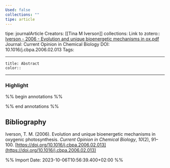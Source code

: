 ```yaml
---
Used: false
collections: ""
tipe: article
---
```

tipe: journalArticle
Creators: [[Tina M Iverson]]
collections: 
Link to zotero:: [Iverson - 2006 - Evolution and unique bioenergetic mechanisms in ox.pdf](zotero://select/library/items/XAMQ2R93)
Journal: Current Opinion in Chemical Biology
DOI: 10.1016/j.cbpa.2006.02.013
Tags: 

---
```ad-note
title: Abstract
color:: 

```

---
### Highlight

%% begin annotations %%

%% end annotations %%

## Bibliography

Iverson, T. M. (2006). Evolution and unique bioenergetic mechanisms in oxygenic photosynthesis. _Current Opinion in Chemical Biology_, _10_(2), 91–100. [https://doi.org/10.1016/j.cbpa.2006.02.013](https://doi.org/10.1016/j.cbpa.2006.02.013)

%% Import Date: 2023-10-06T10:56:39.400+02:00 %%
